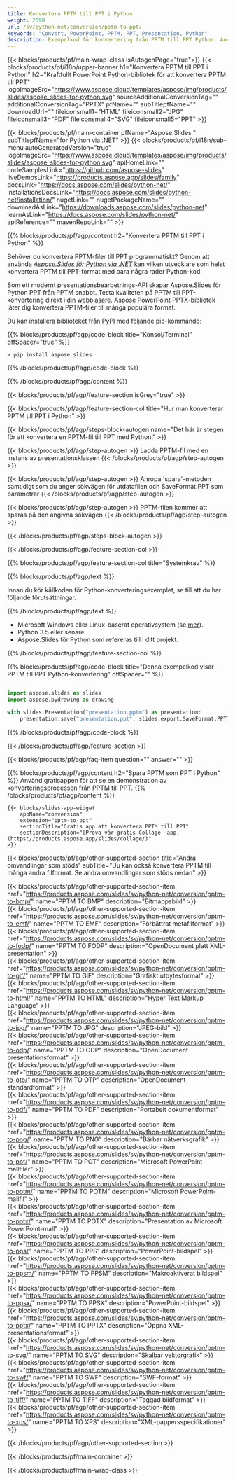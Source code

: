 ```yaml
---
title: Konvertera PPTM till PPT i Python
weight: 2590
url: /sv/python-net/conversion/pptm-to-ppt/ 
keywords: "Convert, PowerPoint, PPTM, PPT, Presentation, Python"
description: Exempelkod för konvertering från PPTM till PPT Python. Använd PowerPoint Python API för batchkonvertering av PPTM-filer till PPT-filer.
---
```


{{< blocks/products/pf/main-wrap-class isAutogenPage="true">}}
{{< blocks/products/pf/i18n/upper-banner h1="Konvertera PPTM till PPT i Python" h2="Kraftfullt PowerPoint Python-bibliotek för att konvertera PPTM till PPT" logoImageSrc="https://www.aspose.cloud/templates/aspose/img/products/slides/aspose_slides-for-python.svg" sourceAdditionalConversionTag="" additionalConversionTag="PPTX" pfName="" subTitlepfName="" downloadUrl="" fileiconsmall1="HTML" fileiconsmall2="JPG" fileiconsmall3="PDF" fileiconsmall4="SVG" fileiconsmall5="PPT" >}}

{{< blocks/products/pf/main-container pfName="Aspose.Slides " subTitlepfName="for Python via .NET" >}}
{{< blocks/products/pf/i18n/sub-menu autoGeneratedVersion="true" logoImageSrc="https://www.aspose.cloud/templates/aspose/img/products/slides/aspose_slides-for-python.svg" apiHomeLink="" codeSamplesLink="https://github.com/aspose-slides" liveDemosLink="https://products.aspose.app/slides/family" docsLink="https://docs.aspose.com/slides/python-net/" installationsDocsLink="https://docs.aspose.com/slides/python-net/installation/" nugetLink="" nugetPackageName="" downloadAsLink="https://downloads.aspose.com/slides/python-net" learnAsLink="https://docs.aspose.com/slides/python-net/" apiReference="" mavenRepoLink="" >}}

{{% blocks/products/pf/agp/content h2="Konvertera PPTM till PPT i Python" %}}

Behöver du konvertera PPTM-filer till PPT programmatiskt? Genom att använda [*Aspose.Slides för Python via .NET*](https://products.aspose.com/slides/sv/python-net/) kan vilken utvecklare som helst konvertera PPTM till PPT-format med bara några rader Python-kod.

Som ett modernt presentationsbearbetnings-API skapar Aspose.Slides för Python PPT från PPTM snabbt. Testa kvaliteten på PPTM till PPT-konvertering direkt i din [webbläsare](https://products.aspose.app/slides/conversion). Aspose PowerPoint PPTX-bibliotek låter dig konvertera PPTM-filer till många populära format.

Du kan installera biblioteket från [PyPI](https://pypi.org/project/Aspose.Slides/) med följande pip-kommando:

{{% blocks/products/pf/agp/code-block title="Konsol/Terminal" offSpacer="true" %}}

```console
> pip install aspose.slides

```

{{% /blocks/products/pf/agp/code-block %}}

{{% /blocks/products/pf/agp/content %}}

{{< blocks/products/pf/agp/feature-section isGrey="true" >}}

{{< blocks/products/pf/agp/feature-section-col title="Hur man konverterar PPTM till PPT i Python" >}}

{{< blocks/products/pf/agp/steps-block-autogen name="Det här är stegen för att konvertera en PPTM-fil till PPT med Python." >}}

{{< blocks/products/pf/agp/step-autogen >}}
Ladda PPTM-fil med en instans av presentationsklassen
{{< /blocks/products/pf/agp/step-autogen >}}

{{< blocks/products/pf/agp/step-autogen >}}
Anropa 'spara'-metoden samtidigt som du anger sökvägen för utdatafilen och SaveFormat.PPT som parametrar
{{< /blocks/products/pf/agp/step-autogen >}}

{{< blocks/products/pf/agp/step-autogen >}}
PPTM-filen kommer att sparas på den angivna sökvägen
{{< /blocks/products/pf/agp/step-autogen >}}

{{< /blocks/products/pf/agp/steps-block-autogen >}}

{{< /blocks/products/pf/agp/feature-section-col >}}

{{% blocks/products/pf/agp/feature-section-col title="Systemkrav" %}}

{{% blocks/products/pf/agp/text %}}

 Innan du kör källkoden för Python-konverteringsexemplet, se till att du har följande förutsättningar.

{{% /blocks/products/pf/agp/text %}}

- Microsoft Windows eller Linux-baserat operativsystem (se [mer](https://docs.aspose.com/slides/python-net/system-requirements/)).
- Python 3.5 eller senare
- Aspose.Slides för Python som refereras till i ditt projekt.

{{% /blocks/products/pf/agp/feature-section-col %}}

{{% blocks/products/pf/agp/code-block title="Denna exempelkod visar PPTM till PPT Python-konvertering" offSpacer="" %}}

```py

import aspose.slides as slides
import aspose.pydrawing as drawing

with slides.Presentation("presentation.pptm") as presentation:
    presentation.save("presentation.ppt", slides.export.SaveFormat.PPT)

```
{{% /blocks/products/pf/agp/code-block %}}

{{< /blocks/products/pf/agp/feature-section >}}

{{< blocks/products/pf/agp/faq-item question="" answer="" >}}
 
{{% blocks/products/pf/agp/content h2="Spara PPTM som PPT i Python" %}}
Använd gratisappen för att se en demonstration av konverteringsprocessen från PPTM till PPT. 
{{% /blocks/products/pf/agp/content %}}

<!-- aboutfile Starts -->

<!-- aboutfile Ends -->

    {{< blocks/slides-app-widget 
        appName="conversion"
        extension="pptm-to-ppt"
        sectionTitle="Gratis app att konvertera PPTM till PPT" 
        sectionDescription="[Prova vår gratis Collage -app](https://products.aspose.app/slides/collage/)" 
    >}}
    
{{< blocks/products/pf/agp/other-supported-section title="Andra omvandlingar som stöds" subTitle="Du kan också konvertera PPTM till många andra filformat. Se andra omvandlingar som stöds nedan" >}}

{{< blocks/products/pf/agp/other-supported-section-item href="https://products.aspose.com/slides/sv/python-net/conversion/pptm-to-bmp/" name="PPTM TO BMP" description="Bitmappsbild" >}}  
{{< blocks/products/pf/agp/other-supported-section-item href="https://products.aspose.com/slides/sv/python-net/conversion/pptm-to-emf/" name="PPTM TO EMF" description="Förbättrat metafilformat" >}}  
{{< blocks/products/pf/agp/other-supported-section-item href="https://products.aspose.com/slides/sv/python-net/conversion/pptm-to-fodp/" name="PPTM TO FODP" description="OpenDocument platt XML-presentation" >}}  
{{< blocks/products/pf/agp/other-supported-section-item href="https://products.aspose.com/slides/sv/python-net/conversion/pptm-to-gif/" name="PPTM TO GIF" description="Grafiskt utbytesformat" >}}  
{{< blocks/products/pf/agp/other-supported-section-item href="https://products.aspose.com/slides/sv/python-net/conversion/pptm-to-html/" name="PPTM TO HTML" description="Hyper Text Markup Language" >}}  
{{< blocks/products/pf/agp/other-supported-section-item href="https://products.aspose.com/slides/sv/python-net/conversion/pptm-to-jpg/" name="PPTM TO JPG" description="JPEG-bild" >}}  
{{< blocks/products/pf/agp/other-supported-section-item href="https://products.aspose.com/slides/sv/python-net/conversion/pptm-to-odp/" name="PPTM TO ODP" description="OpenDocument presentationsformat" >}}  
{{< blocks/products/pf/agp/other-supported-section-item href="https://products.aspose.com/slides/sv/python-net/conversion/pptm-to-otp/" name="PPTM TO OTP" description="OpenDocument standardformat" >}}  
{{< blocks/products/pf/agp/other-supported-section-item href="https://products.aspose.com/slides/sv/python-net/conversion/pptm-to-pdf/" name="PPTM TO PDF" description="Portabelt dokumentformat" >}}  
{{< blocks/products/pf/agp/other-supported-section-item href="https://products.aspose.com/slides/sv/python-net/conversion/pptm-to-png/" name="PPTM TO PNG" description="Bärbar nätverksgrafik" >}}  
{{< blocks/products/pf/agp/other-supported-section-item href="https://products.aspose.com/slides/sv/python-net/conversion/pptm-to-pot/" name="PPTM TO POT" description="Microsoft PowerPoint-mallfiler" >}}  
{{< blocks/products/pf/agp/other-supported-section-item href="https://products.aspose.com/slides/sv/python-net/conversion/pptm-to-potm/" name="PPTM TO POTM" description="Microsoft PowerPoint-mallfil" >}}  
{{< blocks/products/pf/agp/other-supported-section-item href="https://products.aspose.com/slides/sv/python-net/conversion/pptm-to-potx/" name="PPTM TO POTX" description="Presentation av Microsoft PowerPoint-mall" >}}  
{{< blocks/products/pf/agp/other-supported-section-item href="https://products.aspose.com/slides/sv/python-net/conversion/pptm-to-pps/" name="PPTM TO PPS" description="PowerPoint-bildspel" >}}  
{{< blocks/products/pf/agp/other-supported-section-item href="https://products.aspose.com/slides/sv/python-net/conversion/pptm-to-ppsm/" name="PPTM TO PPSM" description="Makroaktiverat bildspel" >}}  
{{< blocks/products/pf/agp/other-supported-section-item href="https://products.aspose.com/slides/sv/python-net/conversion/pptm-to-ppsx/" name="PPTM TO PPSX" description="PowerPoint-bildspel" >}}  
{{< blocks/products/pf/agp/other-supported-section-item href="https://products.aspose.com/slides/sv/python-net/conversion/pptm-to-pptx/" name="PPTM TO PPTX" description="Öppna XML-presentationsformat" >}}  
{{< blocks/products/pf/agp/other-supported-section-item href="https://products.aspose.com/slides/sv/python-net/conversion/pptm-to-svg/" name="PPTM TO SVG" description="Skalbar vektorgrafik" >}}  
{{< blocks/products/pf/agp/other-supported-section-item href="https://products.aspose.com/slides/sv/python-net/conversion/pptm-to-swf/" name="PPTM TO SWF" description="SWF-format" >}}  
{{< blocks/products/pf/agp/other-supported-section-item href="https://products.aspose.com/slides/sv/python-net/conversion/pptm-to-tiff/" name="PPTM TO TIFF" description="Taggad bildformat" >}}  
{{< blocks/products/pf/agp/other-supported-section-item href="https://products.aspose.com/slides/sv/python-net/conversion/pptm-to-xps/" name="PPTM TO XPS" description="XML-pappersspecifikationer" >}}  


{{< /blocks/products/pf/agp/other-supported-section >}}

{{< /blocks/products/pf/main-container >}}
    
{{< /blocks/products/pf/main-wrap-class >}}